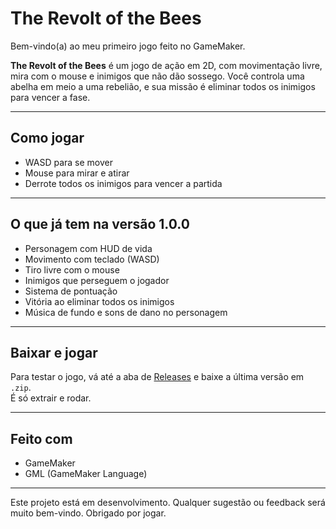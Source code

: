 # The Revolt of the Bees

Bem-vindo(a) ao meu primeiro jogo feito no GameMaker.

**The Revolt of the Bees** é um jogo de ação em 2D, com movimentação livre, mira com o mouse e inimigos que não dão sossego. Você controla uma abelha em meio a uma rebelião, e sua missão é eliminar todos os inimigos para vencer a fase.

---

## Como jogar

- WASD para se mover  
- Mouse para mirar e atirar  
- Derrote todos os inimigos para vencer a partida

---

## O que já tem na versão 1.0.0

- Personagem com HUD de vida  
- Movimento com teclado (WASD)  
- Tiro livre com o mouse  
- Inimigos que perseguem o jogador  
- Sistema de pontuação  
- Vitória ao eliminar todos os inimigos  
- Música de fundo e sons de dano no personagem

---

## Baixar e jogar

Para testar o jogo, vá até a aba de [Releases](https://github.com/JonathasGameDev/the-revolt-of-the-bees/releases) e baixe a última versão em `.zip`.  
É só extrair e rodar.

---

## Feito com

- GameMaker  
- GML (GameMaker Language)

---

Este projeto está em desenvolvimento. Qualquer sugestão ou feedback será muito bem-vindo. Obrigado por jogar.
